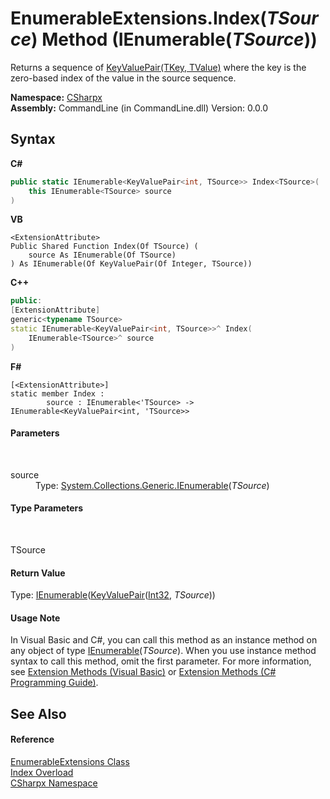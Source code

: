 # EnumerableExtensions.Index(*TSource*) Method (IEnumerable(*TSource*))
 

Returns a sequence of <a href="https://docs.microsoft.com/dotnet/api/system.collections.generic.keyvaluepair-2" target="_blank">KeyValuePair(TKey, TValue)</a> where the key is the zero-based index of the value in the source sequence.

**Namespace:**&nbsp;<a href="N_CSharpx">CSharpx</a><br />**Assembly:**&nbsp;CommandLine (in CommandLine.dll) Version: 0.0.0

## Syntax

**C#**<br />
``` C#
public static IEnumerable<KeyValuePair<int, TSource>> Index<TSource>(
	this IEnumerable<TSource> source
)

```

**VB**<br />
``` VB
<ExtensionAttribute>
Public Shared Function Index(Of TSource) ( 
	source As IEnumerable(Of TSource)
) As IEnumerable(Of KeyValuePair(Of Integer, TSource))
```

**C++**<br />
``` C++
public:
[ExtensionAttribute]
generic<typename TSource>
static IEnumerable<KeyValuePair<int, TSource>>^ Index(
	IEnumerable<TSource>^ source
)
```

**F#**<br />
``` F#
[<ExtensionAttribute>]
static member Index : 
        source : IEnumerable<'TSource> -> IEnumerable<KeyValuePair<int, 'TSource>> 

```


#### Parameters
&nbsp;<dl><dt>source</dt><dd>Type: <a href="https://docs.microsoft.com/dotnet/api/system.collections.generic.ienumerable-1" target="_blank">System.Collections.Generic.IEnumerable</a>(*TSource*)<br /></dd></dl>

#### Type Parameters
&nbsp;<dl><dt>TSource</dt><dd /></dl>

#### Return Value
Type: <a href="https://docs.microsoft.com/dotnet/api/system.collections.generic.ienumerable-1" target="_blank">IEnumerable</a>(<a href="https://docs.microsoft.com/dotnet/api/system.collections.generic.keyvaluepair-2" target="_blank">KeyValuePair</a>(<a href="https://docs.microsoft.com/dotnet/api/system.int32" target="_blank">Int32</a>, *TSource*))

#### Usage Note
In Visual Basic and C#, you can call this method as an instance method on any object of type <a href="https://docs.microsoft.com/dotnet/api/system.collections.generic.ienumerable-1" target="_blank">IEnumerable</a>(*TSource*). When you use instance method syntax to call this method, omit the first parameter. For more information, see <a href="https://docs.microsoft.com/dotnet/visual-basic/programming-guide/language-features/procedures/extension-methods">Extension Methods (Visual Basic)</a> or <a href="https://docs.microsoft.com/dotnet/csharp/programming-guide/classes-and-structs/extension-methods">Extension Methods (C# Programming Guide)</a>.

## See Also


#### Reference
<a href="T_CSharpx_EnumerableExtensions">EnumerableExtensions Class</a><br /><a href="Overload_CSharpx_EnumerableExtensions_Index">Index Overload</a><br /><a href="N_CSharpx">CSharpx Namespace</a><br />